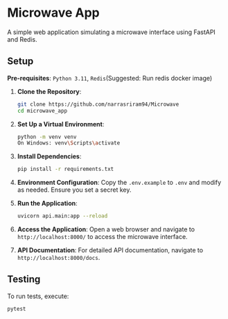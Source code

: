 # Microwave App

A simple web application simulating a microwave interface using FastAPI and Redis.

## Setup

**Pre-requisites**:
`Python 3.11`, 
`Redis`(Suggested: Run redis docker image)

1. **Clone the Repository**:
    ```bash
    git clone https://github.com/narrasriram94/Microwave
    cd microwave_app
    ```

2. **Set Up a Virtual Environment**:
    ```bash
    python -m venv venv
    On Windows: venv\Scripts\activate
    ```

3. **Install Dependencies**:
    ```bash
    pip install -r requirements.txt
    ```

4. **Environment Configuration**:
    Copy the `.env.example` to `.env` and modify as needed. Ensure you set a secret key.

5. **Run the Application**:
    ```bash
    uvicorn api.main:app --reload
    ```

6. **Access the Application**:
   Open a web browser and navigate to `http://localhost:8000/` to access the microwave interface.

7. **API Documentation**:
   For detailed API documentation, navigate to `http://localhost:8000/docs`.

## Testing

To run tests, execute:
```bash
pytest
